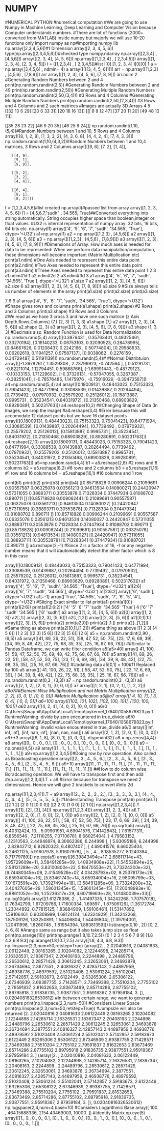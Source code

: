 # NUMPY

#NUMERICAL PYTHON 
#numerical computation
#We are going to use Numpy in Machine Learning, Deep Learning and Computer Vision because Computer understands numbers. 
#There are lot of functions (2000+ converted from MATLAB) inside numpy but majorly we will use 10-20 functions only
import numpy as np#importing numpy lib
np.array([2,3,4,5,6])#1 Dimension
array([2, 3, 4, 5, 6])
type(np.array([2,3,4,5,6]))#checked type 
numpy.ndarray
np.array([[2,3,4] , [4,5,6]])
array([[2, 3, 4],
       [4, 5, 6]])
np.array([[1,2,3,4] , [ 2,3,4,5]])
array([[1, 2, 3, 4],
       [2, 3, 4, 5]])
l = [[1,2,3,4] , [ 2,3,4,5]]#list
l[0]
[1, 2, 3, 4]
l[0][0]
1
a = np.array([3,4,5,6] , ndmin= 4)
a
array([[[[3, 4, 5, 6]]]])
arr = np.array([[1,2,3] , [4,5,6] , [7,8,9]])
arr
array([[1, 2, 3],
       [4, 5, 6],
       [7, 8, 9]])
arr.ndim
2
#Generating Random Numbers between 2 and 4
print(np.random.randint(2,5))
#Generating Random Numbers between 2 and 49
print(np.random.randint(2,50))
#Generating Multiple Random Numbers
print(np.random.randint(2,50,(3,4))) #3 Rows and 4 Columns
#Generating Multiple Random Numbers
print(np.random.randint(2,50,(2,3,4))) #3 Rows and 4 Columns and 2 such matrices
#Images are actually 3D Arrays
4
5
[[32 10  6 29]
 [20  6 33 31]
 [20 18 16 13]]
[[[ 8  8 12 47]
  [37 20 11 20]
  [49 48 13 11]]

 [[35 28 23 22]
  [46  9 20 35]
  [46 25  8 24]]]
np.random.randint(1,10,(5,4))#Random Numbers between 1 and 10, 5 Rows and 4 Columns
array([[8, 1, 2, 8],
       [1, 3, 3, 2],
       [4, 3, 6, 8],
       [4, 4, 2, 4],
       [7, 4, 3, 3]])
np.random.randint(1,10,(4,3,2))#Random Numbers between 1 and 10,4 matrices,  3 Rows and 2 Columns
array([[[9, 6],
        [7, 2],
        [1, 4]],

       [[4, 9],
        [5, 1],
        [9, 9]],

       [[5, 2],
        [3, 2],
        [4, 4]],

       [[6, 4],
        [9, 1],
        [8, 2]]])
l = [1,2,3,4,5,6]#list created
np.array(l)#passed list from array
array([1, 2, 3, 4, 5, 6])
l1 = [4,5,6,7,"sudh" , 34.565, True]##Converted everything into string automatically. String occupies higher space than boolean,integer or float values. 
#U32 is internal representation of numpy array: 32 bits, 16 bits, 64 bits etc.
np.array(l1)
array(['4', '5', '6', '7', 'sudh', '34.565', 'True'], dtype='<U32')
a1=np.array(l1)
a2 = np.array([[1,2,3] , [4,5,6]])
a2
array([[1, 2, 3],
       [4, 5, 6]])
a3 = np.array([[[1,2,3] , [4,5,6] , [7,8,9]]])
a3
array([[[1, 2, 3],
        [4, 5, 6],
        [7, 8, 9]]])
#Dimensions of Array: How much axes is needed for data to be represented: When we perform data manipulation/computation, these dimensions will become important (Matrix Multiplication etc)
print(a1.ndim) #One Axis needed to represent this entire data point
print(a2.ndim) #Two Axes needed to represent this entire data point
print(a3.ndim) #Three Axes needed to represent this entire data point
1
2
3
a1.ndim#1d
1
a2.ndim#2d
2
a3.ndim#3d
3
a1
array(['4', '5', '6', '7', 'sudh', '34.565', 'True'], dtype='<U32')
a1.size
7
a2
array([[1, 2, 3],
       [4, 5, 6]])
a2.size
6
a3
array([[[1, 2, 3],
        [4, 5, 6],
        [7, 8, 9]]])
a3.size
9
#Size always tells us number of elements in the array
print(a1.size)
print(a2.size)
print(a3.size)
     
7
6
9
a1
array(['4', '5', '6', '7', 'sudh', '34.565', 'True'], dtype='<U32')
#Shape gives rows and columns
print(a1.shape) 
print(a2.shape) #2 Rows and 3 Columns
print(a3.shape) #3 Rows and 3 Columns   
#We read as we have 3 cross 3 and have one such matrice (z Axis Depth,Rows,Columns)
(7,)
(2, 3)
(1, 3, 3)
a1.shape
(7,)
a2
array([[1, 2, 3],
       [4, 5, 6]])
a2.shape
(2, 3)
a3
array([[[1, 2, 3],
        [4, 5, 6],
        [7, 8, 9]]])
a3.shape
(1, 3, 3)
#Decimals also: Random Function is used for Data Normalization
np.random.rand(5,4)
array([[0.3876431 , 0.35763401, 0.49325461, 0.33270194],
       [0.19140233, 0.06753103, 0.32090523, 0.28478995],
       [0.84667626, 0.01208437, 0.2242166 , 0.50774804],
       [0.29588933, 0.06202619, 0.11941257, 0.97587137],
       [0.9038082 , 0.2276159 , 0.34729487, 0.51191139]])
np.random.randn(5,4)#
#Normal Distribtuion 
array([[-1.39782617,  1.3529308 ,  2.23799923, -0.742564  ],
       [ 0.51291731, -0.82211014,  1.12794451,  0.59868766],
       [-1.69991443, -0.48779123, -0.10333153,  1.71229602],
       [-0.37326131, -0.57047055,  0.3267387 , -0.38251041],
       [-0.78576485,  1.1475976 , -0.75916029, -0.39473587]])
a4=np.random.rand(5,4)
a4
array([[0.18009131, 0.48443023, 0.75153323, 0.79041423],
       [0.64771994, 0.33088539, 0.01439887, 0.20264494],
       [0.7739492 , 0.07970932, 0.25579202, 0.25126012],
       [0.15813887, 0.9995731 , 0.35234541, 0.84031972],
       [0.21350468, 0.68903829, 0.89280891, 0.50231763]])
a4.reshape(10,2)
##Changing Shape of Data (In Images, we crop the image)
#a4.reshape(3,4) #Error because this will accomodate 12 dataset points but we have 16 dataset points
array([[0.18009131, 0.48443023],
       [0.75153323, 0.79041423],
       [0.64771994, 0.33088539],
       [0.01439887, 0.20264494],
       [0.7739492 , 0.07970932],
       [0.25579202, 0.25126012],
       [0.15813887, 0.9995731 ],
       [0.35234541, 0.84031972],
       [0.21350468, 0.68903829],
       [0.89280891, 0.50231763]])
a4.reshape(2,10)
array([[0.18009131, 0.48443023, 0.75153323, 0.79041423, 0.64771994,
        0.33088539, 0.01439887, 0.20264494, 0.7739492 , 0.07970932],
       [0.25579202, 0.25126012, 0.15813887, 0.9995731 , 0.35234541,
        0.84031972, 0.21350468, 0.68903829, 0.89280891, 0.50231763]])
a5=np.random.rand(4,4)
b1 = a5.reshape(2,8) #2 rows and 8 columns
b2 = a5.reshape(8,2) #8 rows and 2 columns
b3 = a5.reshape(1,16) #1 row and 16 columns
b4 = a5.reshape(16,1) #16 columns and 1 row

print(b1)
print(b2)
print(b3)
print(b4)
[[0.85718828 0.00906244 0.21099691 0.90557587 0.06325078 0.03561213
  0.94613534 0.14080027]
 [0.24420947 0.57311055 0.38893711 0.30553878 0.71328334 0.37447934
  0.81088702 0.890711  ]]
[[0.85718828 0.00906244]
 [0.21099691 0.90557587]
 [0.06325078 0.03561213]
 [0.94613534 0.14080027]
 [0.24420947 0.57311055]
 [0.38893711 0.30553878]
 [0.71328334 0.37447934]
 [0.81088702 0.890711  ]]
[[0.85718828 0.00906244 0.21099691 0.90557587 0.06325078 0.03561213
  0.94613534 0.14080027 0.24420947 0.57311055 0.38893711 0.30553878
  0.71328334 0.37447934 0.81088702 0.890711  ]]
[[0.85718828]
 [0.00906244]
 [0.21099691]
 [0.90557587]
 [0.06325078]
 [0.03561213]
 [0.94613534]
 [0.14080027]
 [0.24420947]
 [0.57311055]
 [0.38893711]
 [0.30553878]
 [0.71328334]
 [0.37447934]
 [0.81088702]
 [0.890711  ]]
a4.reshape(2,-1) #Since 2 is a factor of 16, -1 or any negative number means that it will 
#automatically detect the other factor which is 8 in this case
  
array([[0.18009131, 0.48443023, 0.75153323, 0.79041423, 0.64771994,
        0.33088539, 0.01439887, 0.20264494, 0.7739492 , 0.07970932],
       [0.25579202, 0.25126012, 0.15813887, 0.9995731 , 0.35234541,
        0.84031972, 0.21350468, 0.68903829, 0.89280891, 0.50231763]])
a1
array(['4', '5', '6', '7', 'sudh', '34.565', 'True'], dtype='<U32')
a1[2:6]
array(['6', '7', 'sudh', '34.565'], dtype='<U32')
a1[2:6:2]
array(['6', 'sudh'], dtype='<U32')
a1[::-1]
array(['True', '34.565', 'sudh', '7', '6', '5', '4'], dtype='<U32')
#Slicing Exact similar to list
print(a1)
print(a1[0])     
print(a1[2:6])
print(a1[2:6:2])
['4' '5' '6' '7' 'sudh' '34.565' 'True']
4
['6' '7' 'sudh' '34.565']
['6' 'sudh']
a2
array([[1, 2, 3],
       [4, 5, 6]])
a2[0]
array([1, 2, 3])
a2[:,1:]
array([[2, 3],
       [5, 6]])
a2[:,[1,2]]
array([[2, 3],
       [5, 6]])
a2[[0,1],1:]
array([[2, 3],
       [5, 6]])
print(a2)
print(a2[0])
print(a2[:,1:])
print(a2[:,[1,2]]) #Same thing as above
print(a2[[0,1],[1,2]]) #Same thing as above
[[1 2 3]
 [4 5 6]]
[1 2 3]
[[2 3]
 [5 6]]
[[2 3]
 [5 6]]
[2 6]
a5 = np.random.randint(2,90 , (6,5))
a5
array([[41, 89, 26, 22, 51],
       [58, 47, 52, 50, 75],
       [23, 17,  6, 69, 39],
       [34, 39,  8, 48, 42],
       [22, 75, 68, 35, 35],
       [25, 16, 67, 66, 76]])
##Similar to Pandas Dataframe, we can write filter condition
a5[a5>40]
array([ 41, 100,  51,  58,  47,  52,  50,  75,  69,  48,  42,  75,  68,
        67,  66,  76])
a5
array([[41, 89, 26, 22, 51],
       [58, 47, 52, 50, 75],
       [23, 17,  6, 69, 39],
       [34, 39,  8, 48, 42],
       [22, 75, 68, 35, 35],
       [25, 16, 67, 66, 76]])
#Updating data
a5[0,1] = 100#11 Replaced by 100
a5
array([[ 41, 100,  26,  22,  51],
       [ 58,  47,  52,  50,  75],
       [ 23,  17,   6,  69,  39],
       [ 34,  39,   8,  48,  42],
       [ 22,  75,  68,  35,  35],
       [ 25,  16,  67,  66,  76]])
a6 = np.random.randint(0,3 , (3,3))
a7 = np.random.randint(0,3 , (3,3))
a6
array([[2, 1, 2],
       [2, 0, 1],
       [0, 0, 0]])
a7
array([[1, 2, 1],
       [0, 2, 1],
       [1, 2, 2]])
a6*a7##Element Wise Multiplication and not Matrix Multiplication
array([[2, 2, 2],
       [0, 0, 1],
       [0, 0, 0]])
#Matrix Multiplication
a6@a7
array([[ 4, 10,  7],
       [ 3,  6,  4],
       [ 0,  0,  0]])
a6+100
array([[102, 101, 102],
       [102, 100, 101],
       [100, 100, 100]])
a6*2
array([[4, 2, 4],
       [4, 0, 2],
       [0, 0, 0]])
a6/0
C:\Users\Swapnil\AppData\Local\Temp\ipykernel_17640\1058679823.py:1: RuntimeWarning: divide by zero encountered in true_divide
  a6/0
C:\Users\Swapnil\AppData\Local\Temp\ipykernel_17640\1058679823.py:1: RuntimeWarning: invalid value encountered in true_divide
  a6/0
array([[inf, inf, inf],
       [inf, nan, inf],
       [nan, nan, nan]])
a6
array([[2, 1, 2],
       [2, 0, 1],
       [0, 0, 0]])
a6**3
array([[8, 1, 8],
       [8, 0, 1],
       [0, 0, 0]], dtype=int32)
a8 = np.zeros((4,4))
a8
array([[0., 0., 0., 0.],
       [0., 0., 0., 0.],
       [0., 0., 0., 0.],
       [0., 0., 0., 0.]])
a9  = np.ones((4,5))
a9
array([[1., 1., 1., 1., 1.],
       [1., 1., 1., 1., 1.],
       [1., 1., 1., 1., 1.],
       [1., 1., 1., 1., 1.]])
a9+np.array([1,2,3,4,5])#Doing row by row operation. Also called as Broadcasting operation
array([[2., 3., 4., 5., 6.],
       [2., 3., 4., 5., 6.],
       [2., 3., 4., 5., 6.],
       [2., 3., 4., 5., 6.]])
a9+10
array([[11., 11., 11., 11., 11.],
       [11., 11., 11., 11., 11.],
       [11., 11., 11., 11., 11.],
       [11., 11., 11., 11., 11.]])
##How to do column wise Boradcasting operation: We will have to transpose first and then add
#np.array([1,2,3,4]).T + a9   #Error because for transpose we need 2 dimesnsions. Hence we will give 2 brackets to convert 
#into 2d

np.array([[1,2,3,4]]).T + a9
array([[2., 2., 2., 2., 2.],
       [3., 3., 3., 3., 3.],
       [4., 4., 4., 4., 4.],
       [5., 5., 5., 5., 5.]])
#Understanding Transpose
print(a6)
print(a6.T)
[[2 1 2]
 [2 0 1]
 [0 0 0]]
[[2 2 0]
 [1 0 0]
 [2 1 0]]
np.array([[1,2,3,4]]).T
array([[1],
       [2],
       [3],
       [4]])
np.array([[1,2,3,4]])
array([[1, 2, 3, 4]])
a6.T
array([[2, 2, 0],
       [1, 0, 0],
       [2, 1, 0]])
a6
array([[2, 1, 2],
       [2, 0, 1],
       [0, 0, 0]])
a5
array([[ 41, 100,  26,  22,  51],
       [ 58,  47,  52,  50,  75],
       [ 23,  17,   6,  69,  39],
       [ 34,  39,   8,  48,  42],
       [ 22,  75,  68,  35,  35],
       [ 25,  16,  67,  66,  76]])
np.sqrt(a5)
array([[ 6.40312424, 10.        ,  5.09901951,  4.69041576,  7.14142843],
       [ 7.61577311,  6.8556546 ,  7.21110255,  7.07106781,  8.66025404],
       [ 4.79583152,  4.12310563,  2.44948974,  8.30662386,  6.244998  ],
       [ 5.83095189,  6.244998  ,  2.82842712,  6.92820323,  6.4807407 ],
       [ 4.69041576,  8.66025404,  8.24621125,  5.91607978,  5.91607978],
       [ 5.        ,  4.        ,  8.18535277,  8.1240384 ,  8.71779789]])
np.exp(a5)
array([[6.39843494e+17, 2.68811714e+43, 1.95729609e+11, 3.58491285e+09,
        1.40934908e+22],
       [1.54553894e+25, 2.58131289e+20, 3.83100800e+22, 5.18470553e+21,
        3.73324200e+32],
       [9.74480345e+09, 2.41549528e+07, 4.03428793e+02, 9.25378173e+29,
        8.65934004e+16],
       [5.83461743e+14, 8.65934004e+16, 2.98095799e+03, 7.01673591e+20,
        1.73927494e+18],
       [3.58491285e+09, 3.73324200e+32, 3.40427605e+29, 1.58601345e+15,
        1.58601345e+15],
       [7.20048993e+10, 8.88611052e+06, 1.25236317e+29, 4.60718663e+28,
        1.01480039e+33]])
np.log10(a5)
array([[1.61278386, 2.        , 1.41497335, 1.34242268, 1.70757018],
       [1.76342799, 1.67209786, 1.71600334, 1.69897   , 1.87506126],
       [1.36172784, 1.23044892, 0.77815125, 1.83884909, 1.59106461],
       [1.53147892, 1.59106461, 0.90308999, 1.68124124, 1.62324929],
       [1.34242268, 1.87506126, 1.83250891, 1.54406804, 1.54406804],
       [1.39794001, 1.20411998, 1.8260748 , 1.81954394, 1.88081359]])
list(range(0,10 , 2))
[0, 2, 4, 6, 8]
#Arange same as range but it also takes jump size as float
print(np.arange(10))
print(np.arange(1.8,10.7,2.5)) 
[0 1 2 3 4 5 6 7 8 9]
[1.8 4.3 6.8 9.3]
np.arange(1.8,10.7,2.5)
array([1.8, 4.3, 6.8, 9.3])
np.linspace(2,3,num=50,retstep=True)
(array([2.        , 2.02040816, 2.04081633, 2.06122449, 2.08163265,
        2.10204082, 2.12244898, 2.14285714, 2.16326531, 2.18367347,
        2.20408163, 2.2244898 , 2.24489796, 2.26530612, 2.28571429,
        2.30612245, 2.32653061, 2.34693878, 2.36734694, 2.3877551 ,
        2.40816327, 2.42857143, 2.44897959, 2.46938776, 2.48979592,
        2.51020408, 2.53061224, 2.55102041, 2.57142857, 2.59183673,
        2.6122449 , 2.63265306, 2.65306122, 2.67346939, 2.69387755,
        2.71428571, 2.73469388, 2.75510204, 2.7755102 , 2.79591837,
        2.81632653, 2.83673469, 2.85714286, 2.87755102, 2.89795918,
        2.91836735, 2.93877551, 2.95918367, 2.97959184, 3.        ]),
 0.02040816326530612)
#In between certain range, we want to generate numbers
print(np.linspace(2,3,num=50)) #Considers Linear Space
print(np.linspace(2,3,num=50,retstep=True)) #Jumpsize will also be returned
[2.         2.02040816 2.04081633 2.06122449 2.08163265 2.10204082
 2.12244898 2.14285714 2.16326531 2.18367347 2.20408163 2.2244898
 2.24489796 2.26530612 2.28571429 2.30612245 2.32653061 2.34693878
 2.36734694 2.3877551  2.40816327 2.42857143 2.44897959 2.46938776
 2.48979592 2.51020408 2.53061224 2.55102041 2.57142857 2.59183673
 2.6122449  2.63265306 2.65306122 2.67346939 2.69387755 2.71428571
 2.73469388 2.75510204 2.7755102  2.79591837 2.81632653 2.83673469
 2.85714286 2.87755102 2.89795918 2.91836735 2.93877551 2.95918367
 2.97959184 3.        ]
(array([2.        , 2.02040816, 2.04081633, 2.06122449, 2.08163265,
       2.10204082, 2.12244898, 2.14285714, 2.16326531, 2.18367347,
       2.20408163, 2.2244898 , 2.24489796, 2.26530612, 2.28571429,
       2.30612245, 2.32653061, 2.34693878, 2.36734694, 2.3877551 ,
       2.40816327, 2.42857143, 2.44897959, 2.46938776, 2.48979592,
       2.51020408, 2.53061224, 2.55102041, 2.57142857, 2.59183673,
       2.6122449 , 2.63265306, 2.65306122, 2.67346939, 2.69387755,
       2.71428571, 2.73469388, 2.75510204, 2.7755102 , 2.79591837,
       2.81632653, 2.83673469, 2.85714286, 2.87755102, 2.89795918,
       2.91836735, 2.93877551, 2.95918367, 2.97959184, 3.        ]), 0.02040816326530612)
np.logspace(2,4,num=4,base=10) #Considers Logarithmic Base
array([  100.        ,   464.15888336,  2154.43469003, 10000.        ])
#Identity Matrix
np.eye(5)
array([[1., 0., 0., 0., 0.],
       [0., 1., 0., 0., 0.],
       [0., 0., 1., 0., 0.],
       [0., 0., 0., 1., 0.],
       [0., 0., 0., 0., 1.]])
 
